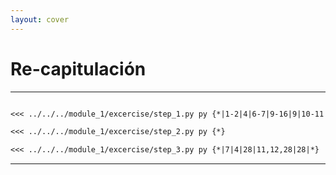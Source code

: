 ```yaml
---
layout: cover
---
```


# Re-capitulación

---

````md magic-move

<<< ../../../module_1/excercise/step_1.py py {*|1-2|4|6-7|9-16|9|10-11|13-14|15-16|6,18|21|22|24|*}

<<< ../../../module_1/excercise/step_2.py py {*}

<<< ../../../module_1/excercise/step_3.py py {*|7|4|28|11,12,28|28|*}

````

---